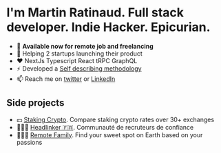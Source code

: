 # I'm Martin Ratinaud. Full stack developer. Indie Hacker. Epicurian.

- 👀 **Available now for remote job and freelancing**
- 🔭 Helping 2 startups launching their product
- ♥️ NextJs Typescript React tRPC GraphQL
- ⚡ Developed a [Self describing methodology](https://github.com/martinratinaud/work-with-me)
- 📫 Reach me on [twitter](https://twitter.com/martinratinaud) or [LinkedIn](https://www.linkedin.com/in/martinratinaud)

## Side projects
- 💵 [Staking Crypto](https://stakingcrypto.io). Compare staking crypto rates over 30+ exchanges
- 🧑‍🤝‍🧑 [Headlinker 🇫🇷](https://headlinker.com/fr). Communauté de recruteurs de confiance
- 🧑‍🤝‍🧑 [Remote Family](https://remote-family.com). Find your sweet spot on Earth based on your passions

